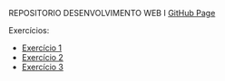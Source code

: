 REPOSITORIO DESENVOLVIMENTO WEB I
[GitHub Page](https://lucianobruno1.github.io/DSWI/)

Exercícios:
  <ul>
      <li>
        <a href= "https://lucianobruno1.github.io/DSWI/Exercicio1/home.html" rel = "external"> Exercício 1</a>
      </li>
      <li>
        <a href = "https://lucianobruno1.github.io/DSWI/exercicio2/conta.html"> Exercício 2 </a>
      </li>
      <li>
        <a href = "https://lucianobruno1.github.io/DSWI/exercicio3/home.html"> Exercício 3 </a>
      </li>
  </ul>
